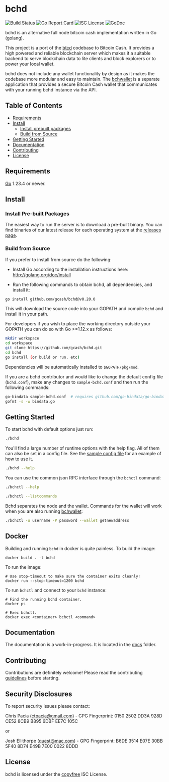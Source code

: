 bchd
====
[![Build Status](https://github.com/gcash/bchd/actions/workflows/main.yml/badge.svg?branch=master)](https://github.com/gcash/bchd/actions/workflows/main.yml)
[![Go Report Card](https://goreportcard.com/badge/github.com/gcash/bchd)](https://goreportcard.com/report/github.com/gcash/bchd)
[![ISC License](http://img.shields.io/badge/license-ISC-blue.svg)](http://copyfree.org)
[![GoDoc](https://img.shields.io/badge/godoc-reference-blue.svg)](http://godoc.org/github.com/gcash/bchd)

bchd is an alternative full node bitcoin cash implementation written in Go (golang).

This project is a port of the [btcd](https://github.com/btcsuite/btcd) codebase to Bitcoin Cash. It provides a high powered
and reliable blockchain server which makes it a suitable backend to serve blockchain data to lite clients and block explorers
or to power your local wallet.

bchd does not include any wallet functionality by design as it makes the codebase more modular and easy to maintain.
The [bchwallet](https://github.com/gcash/bchwallet) is a separate application that provides a secure Bitcoin Cash wallet
that communicates with your running bchd instance via the API.

## Table of Contents

- [Requirements](#requirements)
- [Install](#install)
  - [Install prebuilt packages](#install-pre-built-packages)
  - [Build from Source](#build-from-source)
- [Getting Started](#getting-started)
- [Documentation](#documentation)
- [Contributing](#contributing)
- [License](#license)

## Requirements

[Go](http://golang.org) 1.23.4 or newer.

## Install

### Install Pre-built Packages

The easiest way to run the server is to download a pre-built binary. You can find binaries of our latest release for each operating system at the [releases page](https://github.com/gcash/bchd/releases).

### Build from Source

If you prefer to install from source do the following:

- Install Go according to the installation instructions here:
  http://golang.org/doc/install

- Run the following commands to obtain bchd, all dependencies, and install it:

```bash
go install github.com/gcash/bchd@v0.20.0
```

This will download the source code into your GOPATH and compile `bchd` and install it in your path.

For developers if you wish to place the working directory outside your GOPATH you can do so with Go >=1.12.x as follows:
```bash
mkdir workspace
cd workspace
git clone https://github.com/gcash/bchd.git
cd bchd
go install (or build or run, etc)
```
Dependencies will be automatically installed to `$GOPATH/pkg/mod`.

If you are a bchd contributor and would like to change the default config file (`bchd.conf`), make any changes to `sample-bchd.conf` and then run the following commands:

```bash
go-bindata sample-bchd.conf  # requires github.com/go-bindata/go-bindata/
gofmt -s -w bindata.go
```

## Getting Started

To start bchd with default options just run:

```bash
./bchd
```

You'll find a large number of runtime options with the help flag. All of them can also be set in a config file.
See the [sample config file](https://github.com/gcash/bchd/blob/master/sample-bchd.conf) for an example of how to use it.

```bash
./bchd --help
```

You can use the common json RPC interface through the `bchctl` command:

```bash
./bchctl --help

./bchctl --listcommands
```

Bchd separates the node and the wallet. Commands for the wallet will work when you are also running
[bchwallet](https://github.com/gcash/bchwallet):

```bash
./bchctl -u username -P password --wallet getnewaddress
```

## Docker

Building and running `bchd` in docker is quite painless. To build the image:

```
docker build . -t bchd
```

To run the image:

```
# Use stop-timeout to make sure the container exits cleanly!
docker run --stop-timeout=1200 bchd
```

To run `bchctl` and connect to your `bchd` instance:

```
# Find the running bchd container.
docker ps

# Exec bchctl.
docker exec <container> bchctl <command>
```

## Documentation

The documentation is a work-in-progress.  It is located in the [docs](https://github.com/gcash/bchd/tree/master/docs) folder.

## Contributing

Contributions are definitely welcome! Please read the contributing [guidelines](https://github.com/gcash/bchd/blob/master/docs/code_contribution_guidelines.md) before starting.

## Security Disclosures

To report security issues please contact:

Chris Pacia (ctpacia@gmail.com) - GPG Fingerprint: 0150 2502 DD3A 928D CE52 8CB9 B895 6DBF EE7C 105C

or

Josh Ellithorpe (quest@mac.com) - GPG Fingerprint: B6DE 3514 E07E 30BB 5F40  8D74 E49B 7E00 0022 8DDD

## License

bchd is licensed under the [copyfree](http://copyfree.org) ISC License.
